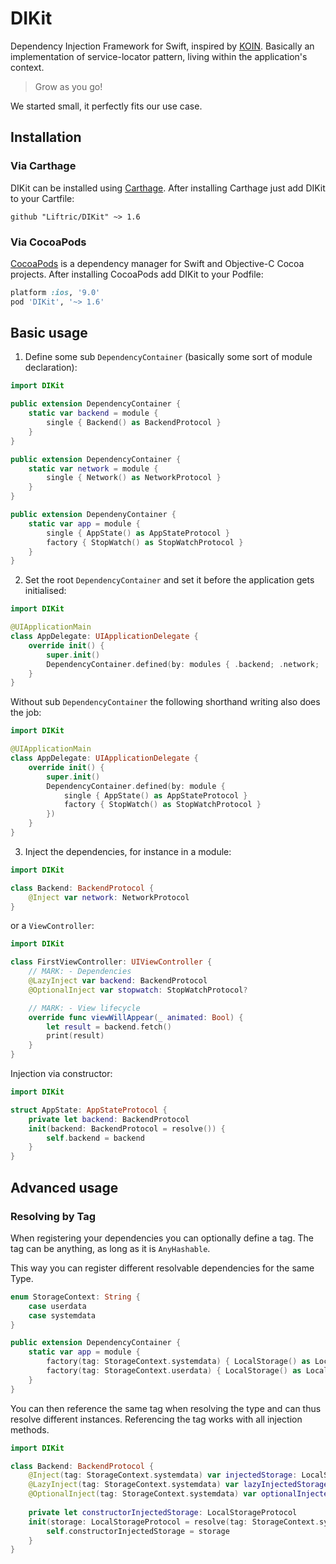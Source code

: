 # DIKit

Dependency Injection Framework for Swift, inspired by [KOIN](https://insert-koin.io/). Basically an implementation of service-locator pattern, living within the application's context.

> Grow as you go!

We started small, it perfectly fits our use case.

## Installation

### Via Carthage

DIKit can be installed using [Carthage](https://github.com/Carthage/Carthage). After installing Carthage just add DIKit to your Cartfile:

```ogdl
github "Liftric/DIKit" ~> 1.6
```

### Via CocoaPods

[CocoaPods](http://cocoapods.org) is a dependency manager for Swift and Objective-C Cocoa projects. After installing CocoaPods add DIKit to your Podfile:

```ruby
platform :ios, '9.0'
pod 'DIKit', '~> 1.6'
```

## Basic usage

1. Define some sub `DependencyContainer` (basically some sort of module declaration):
```swift
import DIKit

public extension DependencyContainer {
    static var backend = module {
        single { Backend() as BackendProtocol }
    }
}

public extension DependencyContainer {
    static var network = module {
        single { Network() as NetworkProtocol }
    }
}

public extension DependenyContainer {
    static var app = module {
        single { AppState() as AppStateProtocol }
        factory { StopWatch() as StopWatchProtocol }
    }
}
```

2. Set the root `DependencyContainer` and set it before the application gets initialised:
```swift
import DIKit

@UIApplicationMain
class AppDelegate: UIApplicationDelegate {
    override init() {
        super.init()
        DependencyContainer.defined(by: modules { .backend; .network; .app })
    }
}
```

Without sub `DependencyContainer` the following shorthand writing also does the job:

```swift
import DIKit

@UIApplicationMain
class AppDelegate: UIApplicationDelegate {
    override init() {
        super.init()
        DependencyContainer.defined(by: module {
            single { AppState() as AppStateProtocol }
            factory { StopWatch() as StopWatchProtocol }
        })
    }
}
```

3. Inject the dependencies, for instance in a module:
```swift
import DIKit

class Backend: BackendProtocol {
    @Inject var network: NetworkProtocol
}
```

or a `ViewController`:
```swift
import DIKit

class FirstViewController: UIViewController {
    // MARK: - Dependencies
    @LazyInject var backend: BackendProtocol
    @OptionalInject var stopwatch: StopWatchProtocol?

    // MARK: - View lifecycle
    override func viewWillAppear(_ animated: Bool) {
        let result = backend.fetch()
        print(result)
    }
}
```

Injection via constructor:

```swift
import DIKit

struct AppState: AppStateProtocol {
    private let backend: BackendProtocol
    init(backend: BackendProtocol = resolve()) {
        self.backend = backend
    }
}
```

## Advanced usage
### Resolving by Tag

When registering your dependencies you can optionally define a tag. The tag can be anything, as long as it is `AnyHashable`.

This way you can register different resolvable dependencies for the same Type.

```swift
enum StorageContext: String {
    case userdata
    case systemdata
}

public extension DependencyContainer {
    static var app = module {
        factory(tag: StorageContext.systemdata) { LocalStorage() as LocalStorageProtocol }
        factory(tag: StorageContext.userdata) { LocalStorage() as LocalStorageProtocol }
    }
}
```

You can then reference the same tag when resolving the type and can thus resolve different instances. Referencing the tag works with all injection methods.

```swift
import DIKit

class Backend: BackendProtocol {
    @Inject(tag: StorageContext.systemdata) var injectedStorage: LocalStorageProtocol
    @LazyInject(tag: StorageContext.systemdata) var lazyInjectedStorage: LocalStorageProtocol
    @OptionalInject(tag: StorageContext.systemdata) var optionalInjectedStorage: LocalStorageProtocol?
    
    private let constructorInjectedStorage: LocalStorageProtocol
    init(storage: LocalStorageProtocol = resolve(tag: StorageContext.systemdata)) {
        self.constructorInjectedStorage = storage
    }
}
```
